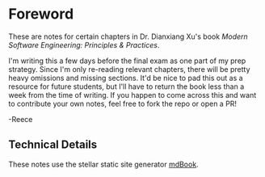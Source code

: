 # Foreword

These are notes for certain chapters in Dr. Dianxiang Xu's book *Modern Software Engineering: Principles & Practices*.

I'm writing this a few days before the final exam as one part of my prep strategy. Since I'm only re-reading relevant chapters, there will be pretty heavy omissions and missing sections. It'd be nice to pad this out as a resource for future students, but I'll have to return the book less than a week from the time of writing. If you happen to come across this and want to contribute your own notes, feel free to fork the repo or open a PR!

-Reece

## Technical Details
These notes use the stellar static site generator [mdBook](https://rust-lang.github.io/mdBook/index.html).